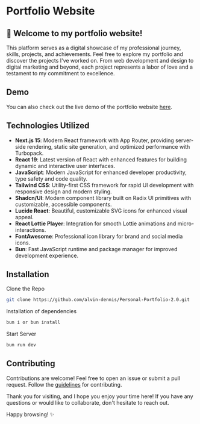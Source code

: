 # Portfolio Website

## 👋 Welcome to my portfolio website!

This platform serves as a digital showcase of my professional journey, skills, projects, and achievements. Feel free to explore my portfolio and discover the projects I've worked on. From web development and design to digital marketing and beyond, each project represents a labor of love and a testament to my commitment to excellence.

## Demo

You can also check out the live demo of the portfolio website [here](https://alvindennis.tech).

## Technologies Utilized

- **Next.js 15**: Modern React framework with App Router, providing server-side rendering, static site generation, and optimized performance with Turbopack.
- **React 19**: Latest version of React with enhanced features for building dynamic and interactive user interfaces.
- **JavaScript**: Modern JavaScript for enhanced developer productivity, type safety and code quality.
- **Tailwind CSS**: Utility-first CSS framework for rapid UI development with responsive design and modern styling.
- **Shadcn/UI**: Modern component library built on Radix UI primitives with customizable, accessible components.
- **Lucide React**: Beautiful, customizable SVG icons for enhanced visual appeal.
- **React Lottie Player**: Integration for smooth Lottie animations and micro-interactions.
- **FontAwesome**: Professional icon library for brand and social media icons.
- **Bun**: Fast JavaScript runtime and package manager for improved development experience.

## Installation

Clone the Repo

```bash
git clone https://github.com/alvin-dennis/Personal-Portfolio-2.0.git
```

Installation of dependencies

```bash
bun i or bun install
```

Start Server

```bash
bun run dev
```

## Contributing

Contributions are welcome! Feel free to open an issue or submit a pull request. Follow the [guidelines](https://github.com/alvin-dennis/Personal-Portfolio-2.0/blob/main/CONTRIBUTING.md) for contributing.

Thank you for visiting, and I hope you enjoy your time here! If you have any questions or would like to collaborate, don't hesitate to reach out.

Happy browsing! ✨

